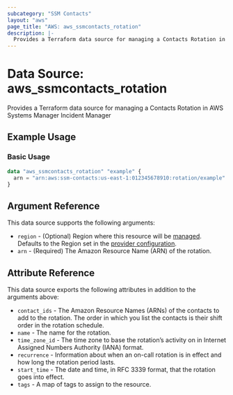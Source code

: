 ```yaml
---
subcategory: "SSM Contacts"
layout: "aws"
page_title: "AWS: aws_ssmcontacts_rotation"
description: |-
  Provides a Terraform data source for managing a Contacts Rotation in AWS Systems Manager Incident Manager
---
```


# Data Source: aws_ssmcontacts_rotation

Provides a Terraform data source for managing a Contacts Rotation in AWS Systems Manager Incident Manager

## Example Usage

### Basic Usage

```terraform
data "aws_ssmcontacts_rotation" "example" {
  arn = "arn:aws:ssm-contacts:us-east-1:012345678910:rotation/example"
}
```

## Argument Reference

This data source supports the following arguments:

* `region` - (Optional) Region where this resource will be [managed](https://docs.aws.amazon.com/general/latest/gr/rande.html#regional-endpoints). Defaults to the Region set in the [provider configuration](https://registry.terraform.io/providers/hashicorp/aws/latest/docs#aws-configuration-reference).
* `arn` - (Required) The Amazon Resource Name (ARN) of the rotation.

## Attribute Reference

This data source exports the following attributes in addition to the arguments above:

* `contact_ids` - The Amazon Resource Names (ARNs) of the contacts to add to the rotation. The order in which you list the contacts is their shift order in the rotation schedule.
* `name` - The name for the rotation.
* `time_zone_id` - The time zone to base the rotation’s activity on in Internet Assigned Numbers Authority (IANA) format.
* `recurrence` - Information about when an on-call rotation is in effect and how long the rotation period lasts.
* `start_time` - The date and time, in RFC 3339 format, that the rotation goes into effect.
* `tags` - A map of tags to assign to the resource.
